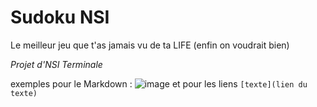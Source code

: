 # Sudoku NSI
Le meilleur jeu que t'as jamais vu de ta LIFE (enfin on voudrait bien)

*Projet d'NSI Terminale*

exemples pour le Markdown :
![image](https://user-images.githubusercontent.com/70155662/157402308-6c98e086-6273-41a1-aa8e-5cce1a96abe5.png)
et pour les liens ``[texte](lien du texte)``
